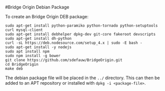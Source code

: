 #Bridge Origin Debian Package

To create an Bridge Origin DEB package:

    sudo apt-get install python-paramiko python-tornado python-setuptools curl mysql-client
    sudo apt-get install debhelper dpkg-dev git-core fakeroot devscripts
    sudo apt-get install dh-python
    curl -sL https://deb.nodesource.com/setup_4.x | sudo -E bash -
    sudo apt-get install -y nodejs
    sudo apt install npm
    sudo npm install -g bower
    git clone https://github.com/sdefauw/BridgeOrigin.git
    cd BridgeOrigin
    make deb

The debian package file will be placed in the `../` directory. This can then be added to an APT repository or installed with `dpkg -i <package-file>`.